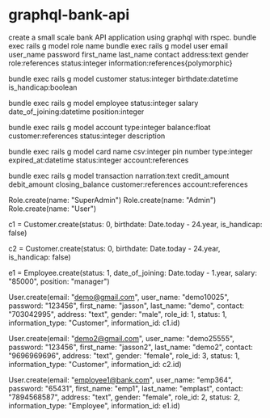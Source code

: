 # graphql-bank-api
create a small scale bank API application using graphql with rspec.
bundle exec rails g model role name
bundle exec rails g model user email user_name password first_name last_name contact address:text gender role:references status:integer information:references{polymorphic}

bundle exec rails g model customer status:integer birthdate:datetime is_handicap:boolean

bundle exec rails g model employee status:integer salary date_of_joining:datetime position:integer

bundle exec rails g model account type:integer balance:float customer:references status:integer description

bundle exec rails g model card name csv:integer pin number type:integer expired_at:datetime status:integer account:references

bundle exec rails g model transaction narration:text credit_amount debit_amount closing_balance customer:references account:references

Role.create(name: "SuperAdmin")
Role.create(name: "Admin")
Role.create(name: "User")

c1 = Customer.create(status: 0,
                birthdate: Date.today - 24.year,
                is_handicap: false)

c2 = Customer.create(status: 0,
                birthdate: Date.today - 24.year,
                is_handicap: false)

e1 = Employee.create(status: 1,
                date_of_joining: Date.today - 1.year,
                salary: "85000",
                position: "manager")


User.create(email: "demo@gmail.com",
            user_name: "demo10025",
            password: "123456",
            first_name: "jasson",
            last_name: "demo",
            contact: "703042995",
            address: "text",
            gender: "male",
            role_id: 1,
            status: 1,
            information_type: "Customer",
            information_id: c1.id)

User.create(email: "demo2@gmail.com",
            user_name: "demo25555",
            password: "123456",
            first_name: "jasson2",
            last_name: "demo2",
            contact: "9696969696",
            address: "text",
            gender: "female",
            role_id: 3,
            status: 1,
            information_type: "Customer",
            information_id: c2.id)

User.create(email: "employee1@bank.com",
            user_name: "emp364",
            password: "65431",
            first_name: "emp1",
            last_name: "emplast",
            contact: "7894568587",
            address: "text",
            gender: "female",
            role_id: 2,
            status: 2,
            information_type: "Employee",
            information_id: e1.id)
